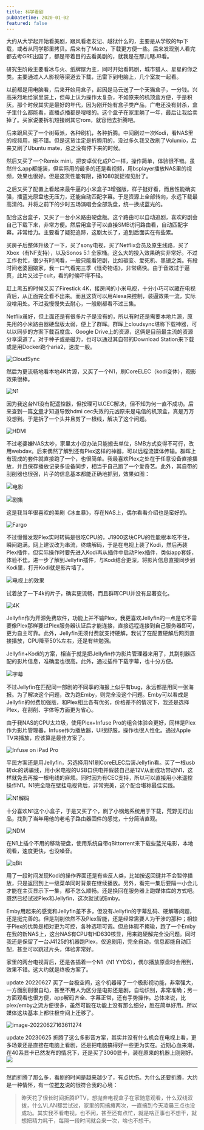 ```yaml
---
title: 科学看剧
pubDatetime: 2020-01-02
featured: false
---
```


大约从大学起开始看美剧，跟风看老友记、越狱什么的，主要是从学校的ftp下载，或者从同学那里拷贝。后来有了Maze，下载更方便一些。后来发现别人看完都去考GRE出国了，都是带着目的去看美剧的，就我是在那儿瞎JB看。

研究生阶段主要看冰与火、纸牌屋为主，同时开始看韩剧，城市猎人、星星的你之类。主要通过人人影视等渠道去下载，迅雷下到电脑上，几个室友一起看。

以前都是用电脑看，后来开始用盒子，起因是马云送了一个天猫盒子，一分钱。兴高采烈地给家里装上，但母上认为操作太复杂，不如原来的机顶盒方便，于是积灰。那个时候其实是最好的年代，因为刚开始有盒子类产品，广电还没有封杀，盒子里什么都能看，直播点播都是嗖嗖的。这个盒子在家里躺了一年，最后让我给卖掉了。买家说要拆机短接刷其它rom，就容他去折腾吧。

后来跟风买了一个树莓派，各种刷机，各种折腾。中间刷过一次Kodi，看NAS里的视频用，挺不错。但是这货注定是折腾用的，没过多久我又改刷了Volumio，后来又刷了Ubuntu mate，总之没有停下来的时候。

然后又买了一个Remix mini，把安卓优化成PC一样，操作简单，体验很不错。虽然什么app都能装，但实际用的最多的还是看视频，用bsplayer播放NAS里的视频，效果也很好。但是这货性能有限，播1080就捉襟见肘了。

之后又买了配置上看起来最牛逼的小米盒子3增强版，样子挺好看，而且性能确实强，播蓝光原盘也无压力，还能自动匹配字幕。于是资源上全部转向，永远下载最高清的。并将之前下的少时五场演唱会全部洗盘，统一换成蓝光的。

配合这台盒子，又买了一台小米路由硬盘版。这个路由可以自动追剧，喜欢的剧会自己下载下来，非常方便。然后用盒子可以直接SMB访问路由看，自动匹配字幕。非常给力。主要看了疑犯追踪，这剧太长了，追到后面实在有些累。

买房子后整体升级了一下，买了sony电视，买了Netflix会员及原生线路，买了Xbox（有NF支持），以及Sonos 5.1 全家桶。这么大的投入效果确实非常好。不过工作也忙，很少有时间看，一般只能看短剧，比如碳变、爱死机、黑镜之类。有段时间老婆回娘家，我一口气看完三季《怪奇物语》，非常痛快。由于音效过于逼真，此片又过于cult，看的时候吓得不轻。

赶上黑五的时候又买了Firestick 4K，接房间的小米电视，十分小巧可以藏在电视背后，从正面完全看不出来。而且这货可以用Alexa来控制，装逼效果一流，实际没啥用处。不过我慢慢失去耐心，一般剧都看不过三集。

Netflix虽好，但上面还是有很多片子是没有的，所以有时还是需要本地片源，原先用的小米路由器硬盘版太弱，便上了群晖。群晖上cloudsync堪称下载神器，可以以同步的方案下载百度盘、Google Drive上的资源，这俩是目前最主流的资源分享渠道了。对于种子或是磁力，也可以通过其自带的Download Station来下载或是用Docker跑个aria2，速度一般。

![CloudSync](https://snipersteve-public.oss-cn-hangzhou.aliyuncs.com/pic/assets/d8a8cd4baba0839e9fd904498071dfc7-20230912223645-sfnyqbb.jpg)

然后为更流畅地看本地4K片源，又买了一个N1，刷CoreELEC（kodi变体），观影效果很棒。

![N1](https://snipersteve-public.oss-cn-hangzhou.aliyuncs.com/pic/assets/f786edae1f83133e063d413cad09d443-20230912223645-q3fvtvq.jpg)

因为我这台N1没有配遥控器，但按理可以CEC解决，但不知为何一直不成功。后来查到一篇[文章](https://post.smzdm.com/p/738281/)才知道导致hdmi cec失效的元凶原来是电信的机顶盒，真是万万没想到。于是拆了一个头并且剪了一根线，解决了这个问题。

![HDMI](https://snipersteve-public.oss-cn-hangzhou.aliyuncs.com/pic/assets/f4a712d1333567c1e417134fc13350dd-20230912223645-4kc7zes.jpg)

不过老婆嫌NAS太吵，家里太小没办法只能搬去单位，SMB方式变得不可行，改用webdav。后来偶然了解到还有Plex这样的神器，可以远程流媒体传输。群晖上有现成的套件就直接跑了一个，也很简单。我最喜欢Plex之处在于任意设备直接播放，并且保存播放记录多设备同步，相当于自己跑了一个爱奇艺。此外，其自带的刮削器也很强，片子的信息基本都能正确地抓到，效果如图：

![电影](https://snipersteve-public.oss-cn-hangzhou.aliyuncs.com/pic/assets/5408edcfb3afc7f653beb687bde3b4d9-20230912223645-axgog1h.jpg)

![剧集](https://snipersteve-public.oss-cn-hangzhou.aliyuncs.com/pic/assets/cb3dda4050240c0899872679b38556d6-20230912223645-iltiacb.jpg)

这是我当年很喜欢的美剧《冰血暴》，存在NAS上，偶尔看看介绍也是蛮好的。

![Fargo](https://snipersteve-public.oss-cn-hangzhou.aliyuncs.com/pic/assets/c889715cf601bbc35cd9a143be5ee4e7-20230912223645-2wn4a5m.jpg)

不过慢慢发现Plex实时转码是很吃CPU的，J1900这块CPU的性能根本吃不住，瞬间跑满。网上建议改为串流，终端解码，于是在电视上装了Kodi，然后再装Plex插件，但实际操作时要先进入Kodi再从插件中启动Plex插件，类似app套娃，体验不佳。进一步了解到Jellyfin插件，与Kodi结合更深，将影片信息直接同步到Kodi里，打开Kodi就是影片墙了。

![电视上的效果](https://snipersteve-public.oss-cn-hangzhou.aliyuncs.com/pic/assets/858a3bd6c4c329686b0b9307f9904bb3-20230912223645-lcbs620.jpg)

试着放了一下4k的片子，确实更流畅，而且群晖CPU并没有显著变化。

![4K](https://snipersteve-public.oss-cn-hangzhou.aliyuncs.com/pic/assets/ecd01f17a2abf1208186995698b00e2f-20230912223645-rl0usop.jpg)

Jellyfin作为开源免费软件，功能上并不输Plex，我更喜欢Jellyfin的一点是它不需要像Plex那样要过Plex服务器认证后才能连接，直接远程连接到自己服务器即可，更为自主可靠。此外，Jellyfin无须付费就支持硬解，我试了在配置硬解后网页直接播放，CPU降至50%左右，还是有些勉强。

Jellyfin+Kodi的方案，相当于就是把Jellyfin作为影片管理器来用了，其刮削器匹配的影片信息，准确度也很高。此外，通过插件下载字幕，也十分方便。

![字幕](https://snipersteve-public.oss-cn-hangzhou.aliyuncs.com/pic/assets/799fc13089c728359082ede0d495a3b0-20230912223645-i5zoxh9.png)

不过Jellyfin在匹配同一部剧的不同季的海报上似乎有bug，永远都是用同一张海报。为了解决这个问题，改为跑Emby，则完全没这个问题。Emby可以看成是Jellyfin的付费加强版，和Plex相比各有优劣，价格差不的情况下，我还是选择Plex，在刮削、字体等方面更为省心。

由于我NAS的CPU太垃圾，使用Plex+Infuse Pro的组合体验会更好，同样是Plex作为影片管理器，Infuse作为播放器，UI很舒服，操作也很人性化。通过Apple TV来播放，应该算是最佳方案了。

![Infuse on iPad Pro](https://snipersteve-public.oss-cn-hangzhou.aliyuncs.com/pic/assets/191a649a3dff4867649f81f9c2d6c51f-20230912223645-12y9piu.jpg)

平民方案还是用Jellyfin，另选择用N1刷CoreELEC后装Jellyfin看。买了一根usb转dc的诱骗线，用小米电视的USB口供电并假装自己是12V从而成功带动N1，这样就免去再接一根电线的麻烦。同时因为有CEC支持，所以可以直接用小米遥控操作N1。N1完全隐在壁挂电视背后，非常完美，这个配合堪称最佳实践。

![N1解码](https://snipersteve-public.oss-cn-hangzhou.aliyuncs.com/pic/assets/07c0745d187abf4ccd72f3b08c0450c5-20230912223645-g5ms9bs.jpg)

十分喜欢N1这个小盒子，于是又买了个，刷了小钢炮系统用于下载，荒野无灯出品，找到了当年用他的老毛子路由器固件的感觉，十分简洁直观。

![NDM](https://snipersteve-public.oss-cn-hangzhou.aliyuncs.com/pic/assets/10e498c2e3a32f4c1c738315a67ae922-20230912223645-3epephe.png)

在N1上插个不用的移动硬盘，使用系统自带qBittorrent来下载些蓝光电影，本地观看，速度更快，也没噪音。

![qBit](https://snipersteve-public.oss-cn-hangzhou.aliyuncs.com/pic/assets/7bd7a572458bc5e199adf23332b5a339-20230912223645-dqaolz0.png)

用了一段时间发现Kodi的操作界面还是有些反人类，比如按返回键并不会暂停播放，只是返回到上一级菜单同时背景在继续播放。另外，看完一集后要隔一小会儿才能在主页显示下一集，都不怎么顺畅。还是换回在服务器上跑媒体库的方式吧。既然已经试过Plex和Jellyfin，这次就试试Emby。

Emby用起来的感觉和Jellyfin差不多，但没有Jellyfin的字幕乱码、硬解等问题，还是挺完善的。但是刮削依然不及Plex智能，还是经常需要人为干涉的那种；相较于Plex的优势是相对更为可控，各种选项可调。但总体瑕不掩瑜，跑了一个Emby在我的新NAS上，这台NAS有CPU有HD630核显，用来跑硬解完全没问题。同时我还是保留了一台J4125的机器跑Plex，仅追剧用，完全自动，信息都能自动匹配，甚至可以跳过片头，体验非常好。

家里的两台电视背后，还是各插着一个N1（N1 YYDS），偶尔播放原盘时会用到，效果不错。这大约就是终极方案了。

update 20220627 买了一台极空间，这个机器带了一个极影视功能，非常强大，一方面刮削很自动，甚至不用人为区分是电影还是剧，自动识别，非常准确；另一方面观看也很方便，app解码齐全、字幕正常，还有手势操作。总体来说，比plex/emby之流方便很多，虽然可能在功能上没有那么细分，胜在简单好用。所以媒体这块基本上都往极空间上迁移了。

![image-20220627163611274](https://snipersteve-public.oss-cn-hangzhou.aliyuncs.com/pic/assets/image-20220627163611274-20230912223645-2sv090r.png)

update 20230625 折腾了这么多影音方案，其实并没有什么机会在电视上看，更多场景还是直接在电脑上看剧，还是把电脑搞得好一些更为实在。近期心血来潮，在40系显卡已然发布的情况下，还是买了3060显卡，装在原来的机器上刚刚好。
![](https://snipersteve-public.oss-cn-hangzhou.aliyuncs.com/2024/02-11/19-20-01-737.png)

---

然而折腾了那么多，看剧的时间是越来越少了，有点忧伤。为什么还要折腾，大约是一种情怀，有一位[推友](https://twitter.com/piece/status/1230364853610483713)说的很符合我的心境：

> 昨天花了很长时间折腾IPTV，想抛弃电视盒子在家随意观看，什么双线双拨，什么VLAN都尝试过，家里的网搞瘫两次，一直搞到今天凌晨三点也没成功。其实我不看电视，也不闲，甚至还有点忙，就是啥正事也不想干，就想把精力耗干，每隔一段时间就会来一次，啥也不想干。
